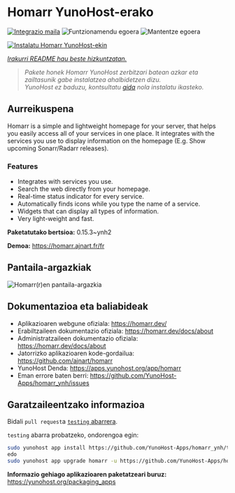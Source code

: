 <!--
Ohart ongi: README hau automatikoki sortu da <https://github.com/YunoHost/apps/tree/master/tools/readme_generator>ri esker
EZ editatu eskuz.
-->

# Homarr YunoHost-erako

[![Integrazio maila](https://dash.yunohost.org/integration/homarr.svg)](https://dash.yunohost.org/appci/app/homarr) ![Funtzionamendu egoera](https://ci-apps.yunohost.org/ci/badges/homarr.status.svg) ![Mantentze egoera](https://ci-apps.yunohost.org/ci/badges/homarr.maintain.svg)

[![Instalatu Homarr YunoHost-ekin](https://install-app.yunohost.org/install-with-yunohost.svg)](https://install-app.yunohost.org/?app=homarr)

*[Irakurri README hau beste hizkuntzatan.](./ALL_README.md)*

> *Pakete honek Homarr YunoHost zerbitzari batean azkar eta zailtasunik gabe instalatzea ahalbidetzen dizu.*  
> *YunoHost ez baduzu, kontsultatu [gida](https://yunohost.org/install) nola instalatu ikasteko.*

## Aurreikuspena

Homarr is a simple and lightweight homepage for your server, that helps you easily access all of your services in one place.
It integrates with the services you use to display information on the homepage (E.g. Show upcoming Sonarr/Radarr releases).

### Features

- Integrates with services you use.
- Search the web directly from your homepage.
- Real-time status indicator for every service.
- Automatically finds icons while you type the name of a service.
- Widgets that can display all types of information.
- Very light-weight and fast.


**Paketatutako bertsioa:** 0.15.3~ynh2

**Demoa:** <https://homarr.ajnart.fr/fr>

## Pantaila-argazkiak

![Homarr(r)en pantaila-argazkia](./doc/screenshots/screenshot.png)

## Dokumentazioa eta baliabideak

- Aplikazioaren webgune ofiziala: <https://homarr.dev/>
- Erabiltzaileen dokumentazio ofiziala: <https://homarr.dev/docs/about>
- Administratzaileen dokumentazio ofiziala: <https://homarr.dev/docs/about>
- Jatorrizko aplikazioaren kode-gordailua: <https://github.com/ajnart/homarr>
- YunoHost Denda: <https://apps.yunohost.org/app/homarr>
- Eman errore baten berri: <https://github.com/YunoHost-Apps/homarr_ynh/issues>

## Garatzaileentzako informazioa

Bidali `pull request`a [`testing` abarrera](https://github.com/YunoHost-Apps/homarr_ynh/tree/testing).

`testing` abarra probatzeko, ondorengoa egin:

```bash
sudo yunohost app install https://github.com/YunoHost-Apps/homarr_ynh/tree/testing --debug
edo
sudo yunohost app upgrade homarr -u https://github.com/YunoHost-Apps/homarr_ynh/tree/testing --debug
```

**Informazio gehiago aplikazioaren paketatzeari buruz:** <https://yunohost.org/packaging_apps>
